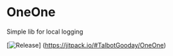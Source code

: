 # OneOne
Simple lib for local logging

[![Release](https://jitpack.io/v/TalbotGooday/OneOne.svg)]
(https://jitpack.io/#TalbotGooday/OneOne)
